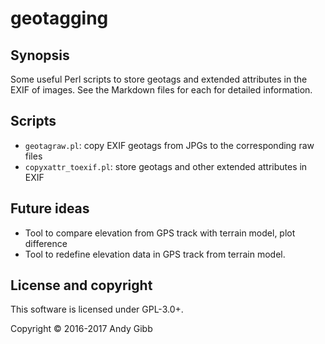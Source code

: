 # geotagging

## Synopsis
Some useful Perl scripts to store geotags and extended attributes in the EXIF of images. See the Markdown files for each for detailed information.

## Scripts

* `geotagraw.pl`: copy EXIF geotags from JPGs to the corresponding raw files
* `copyxattr_toexif.pl`: store geotags and other extended attributes in EXIF

## Future ideas

* Tool to compare elevation from GPS track with terrain model, plot
  difference
* Tool to redefine elevation data in GPS track from terrain model.

## License and copyright

This software is licensed under GPL-3.0+.

Copyright &copy; 2016-2017 Andy Gibb

